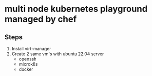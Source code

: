 # multi node kubernetes playground managed by chef

## Steps

1. Install virt-manager
2. Create 2 same vm's with ubuntu 22.04 server 
    - openssh
    - microk8s
    - docker
